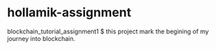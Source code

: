  # hollamik-assignment
blockchain_tutorial_assignment1
$ this project mark the begining of my journey into blockchain.
